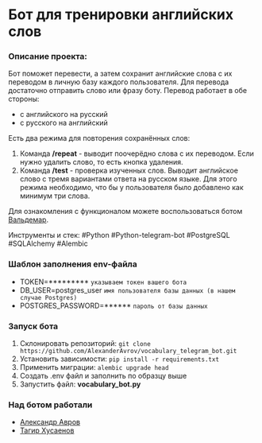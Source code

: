 # Бот для тренировки английских слов


### Описание проекта:

Бот поможет перевести, а затем сохранит английские слова с их переводом в личную базу каждого пользователя. Для перевода достаточно отправить слово или фразу боту. Перевод работает в обе стороны:
- с английского на русский
- с русского на английский

Есть два режима для повторения сохранённых слов:
1. Команда **/repeat** - выводит поочерёдно слова с их переводом. Если нужно удалить слово, то есть кнопка удаления.
2. Команда **/test** - проверка изученных слов. Выводит английское слово с тремя вариантами ответа на русском языке. Для этого режима необходимо, что бы у пользователя было добавлено как минимум три слова. 

Для ознакомления с функционалом можете воспользоваться ботом [Вальдемар](https://t.me/first_valdemar_bot).

Инструменты и стек: #Python #Python-telegram-bot #PostgreSQL #SQLAlchemy #Alembic

### Шаблон заполнения env-файла

- TOKEN=*********  `указываем токен вашего бота`
- DB_USER=postgres_user  `имя пользователя базы данных (в нашем случае Postgres)`
- POSTGRES_PASSWORD=******  `пароль от базы данных`
  


### Запуск бота

1.  Склонировать репозиторий:  `git clone https://github.com/AlexanderAvrov/vocabulary_telegram_bot.git`
2.  Установить зависимости:  `pip install -r requirements.txt`
3.  Применить миграции:  `alembic upgrade head`
4.  Создать .env файл и заполнить по образцу выше
5.  Запустить файл: **vocabulary_bot.py**


### Над ботом работали

- [Александр Авров](https://github.com/AlexanderAvrov)
- [Тагир Хусаенов](https://github.com/Ta9ear)
